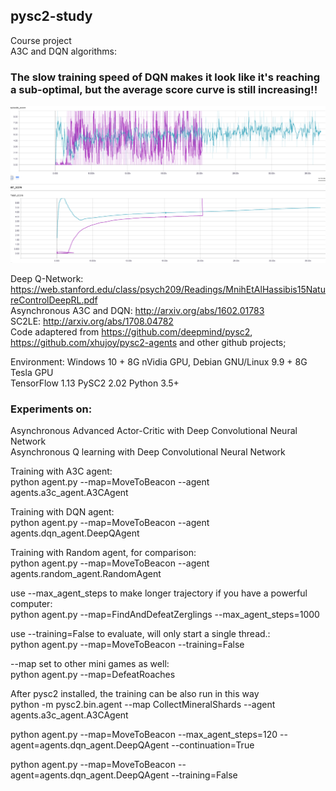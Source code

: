 ## pysc2-study

Course project  
A3C and DQN algorithms:  
### The slow training speed of DQN makes it look like it's reaching a sub-optimal, but the average score curve is still increasing!!
![DQN score](https://github.com/haroldmei/pysc2-study/blob/master/experiments/DQN_score.png)

Deep Q-Network: https://web.stanford.edu/class/psych209/Readings/MnihEtAlHassibis15NatureControlDeepRL.pdf    
Asynchronous A3C and DQN: http://arxiv.org/abs/1602.01783  
SC2LE: http://arxiv.org/abs/1708.04782  
Code adaptered from https://github.com/deepmind/pysc2, https://github.com/xhujoy/pysc2-agents and other github projects;  


Environment: Windows 10 + 8G nVidia GPU, Debian GNU/Linux 9.9 + 8G Tesla GPU   
TensorFlow 1.13
PySC2 2.02
Python 3.5+


### Experiments on:
Asynchronous Advanced Actor-Critic with Deep Convolutional Neural Network  
Asynchronous Q learning with Deep Convolutional Neural Network  

Training with A3C agent:  
python agent.py --map=MoveToBeacon --agent agents.a3c_agent.A3CAgent  

Training with DQN agent:  
python agent.py --map=MoveToBeacon --agent agents.dqn_agent.DeepQAgent  

Training with Random agent, for comparison:  
python agent.py --map=MoveToBeacon --agent agents.random_agent.RandomAgent

use --max_agent_steps to make longer trajectory if you have a powerful computer:  
python agent.py --map=FindAndDefeatZerglings --max_agent_steps=1000 

use --training=False to evaluate, will only start a single thread.:  
python agent.py --map=MoveToBeacon --training=False

--map set to other mini games as well:  
python agent.py --map=DefeatRoaches

After pysc2 installed, the training can be also run in this way  
python -m pysc2.bin.agent --map CollectMineralShards --agent agents.a3c_agent.A3CAgent  

python agent.py --map=MoveToBeacon --max_agent_steps=120 --agent=agents.dqn_agent.DeepQAgent --continuation=True

python agent.py --map=MoveToBeacon --agent=agents.dqn_agent.DeepQAgent --training=False

